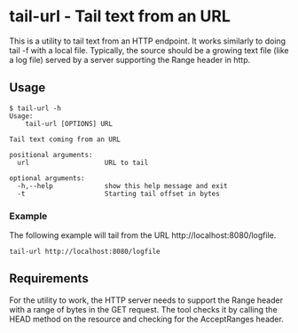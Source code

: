 # tail-url - Tail text from an URL
This is a utility to tail text from an HTTP endpoint. It works similarly to doing tail -f with a local file. Typically, the source should be a growing text file (like a log file) served by a server supporting the Range header in http.
## Usage
```
$ tail-url -h
Usage:
    tail-url [OPTIONS] URL

Tail text coming from an URL

positional arguments:
  url                   URL to tail

optional arguments:
  -h,--help             show this help message and exit
  -t                    Starting tail offset in bytes
```
### Example
The following example will tail from the URL http://localhost:8080/logfile.
```
tail-url http://localhost:8080/logfile
```
## Requirements
For the utility to work, the HTTP server needs to support the Range header with a range of bytes in the GET request. The tool checks it by calling the HEAD method on the resource and checking for the AcceptRanges header.
